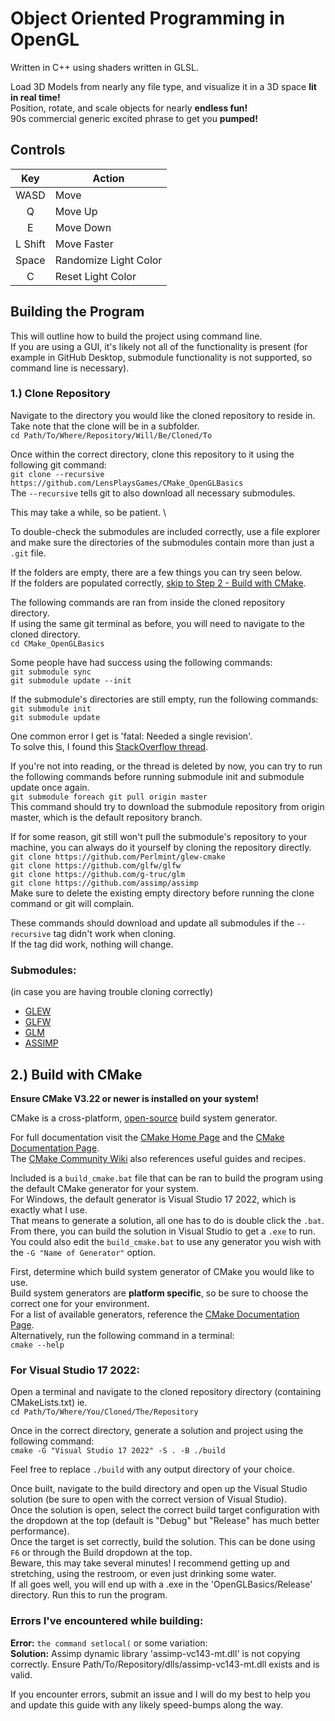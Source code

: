 # Object Oriented Programming in OpenGL  
Written in C++ using shaders written in GLSL.

Load 3D Models from nearly any file type, and visualize it in a 3D space **lit in real time!** \
Position, rotate, and scale objects for nearly **endless fun!** \
90s commercial generic excited phrase to get you **pumped!**

## Controls
|**Key**|**Action**|
|:---:|---|
|WASD|Move|
|Q|Move Up|
|E|Move Down|
|L Shift|Move Faster|
|Space|Randomize Light Color|
|C|Reset Light Color|

## Building the Program
This will outline how to build the project using command line. \
If you are using a GUI, it's likely not all of the functionality is present (for example in GitHub Desktop, submodule functionality is not supported, so command line is necessary).

### 1.) Clone Repository

Navigate to the directory you would like the cloned repository to reside in. Take note that the clone will be in a subfolder. \
`cd Path/To/Where/Repository/Will/Be/Cloned/To`

Once within the correct directory, clone this repository to it using the following git command: \
`git clone --recursive https://github.com/LensPlaysGames/CMake_OpenGLBasics` \
The `--recursive` tells git to also download all necessary submodules.

This may take a while, so be patient. \

To double-check the submodules are included correctly, use a file explorer and make sure the directories of the submodules contain more than just a `.git` file. 

If the folders are empty, there are a few things you can try seen below. \
If the folders are populated correctly, [skip to Step 2 - Build with CMake](https://github.com/LensPlaysGames/CMake_OpenGLBasics#2-build-with-cmake).

The following commands are ran from inside the cloned repository directory. \
If using the same git terminal as before, you will need to navigate to the cloned directory. \
`cd CMake_OpenGLBasics`

Some people have had success using the following commands: \
`git submodule sync` \
`git submodule update --init`
 
If the submodule's directories are still empty, run the following commands: \
`git submodule init` \
`git submodule update`

One common error I get is 'fatal: Needed a single revision'. \
To solve this, I found this [StackOverflow thread](https://stackoverflow.com/questions/38227598/git-submodule-update-init-gives-error-fatal-needed-a-single-revision-unable-t).

If you're not into reading, or the thread is deleted by now, you can try to run the following commands before running submodule init and submodule update once again. \
`git submodule foreach git pull origin master` \
This command should try to download the submodule repository from origin master, which is the default repository branch.

If for some reason, git still won't pull the submodule's repository to your machine, you can always do it yourself by cloning the repository directly. \
`git clone https://github.com/Perlmint/glew-cmake` \
`git clone https://github.com/glfw/glfw` \
`git clone https://github.com/g-truc/glm` \
`git clone https://github.com/assimp/assimp` \
Make sure to delete the existing empty directory before running the clone command or git will complain.

These commands should download and update all submodules if the `--recursive` tag didn't work when cloning. \
If the tag did work, nothing will change.

### Submodules:
(in case you are having trouble cloning correctly)
- [GLEW](https://github.com/Perlmint/glew-cmake)
- [GLFW](https://github.com/glfw/glfw)
- [GLM](https://github.com/g-truc/glm)
- [ASSIMP](https://github.com/assimp/assimp)

## 2.) Build with CMake
**Ensure CMake V3.22 or newer is installed on your system!**

CMake is a cross-platform, [open-source](https://github.com/Kitware/CMake) build system generator. 

For full documentation visit the [CMake Home Page](https://cmake.org/) and the [CMake Documentation Page](https://cmake.org/documentation). \
The [CMake Community Wiki](https://gitlab.kitware.com/cmake/community/-/wikis/home) also references useful guides and recipes.

Included is a `build_cmake.bat` file that can be ran to build the program using the default CMake generator for your system. \
For Windows, the default generator is Visual Studio 17 2022, which is exactly what I use. \
That means to generate a solution, all one has to do is double click the `.bat`. \
From there, you can build the solution in Visual Studio to get a `.exe` to run. \
You could also edit the `build_cmake.bat` to use any generator you wish with the `-G "Name of Generator"` option.

First, determine which build system generator of CMake you would like to use. \
Build system generators are **platform specific**, so be sure to choose the correct one for your environment. \
For a list of available generators, reference the [CMake Documentation Page](https://cmake.org/documentation). \
Alternatively, run the following command in a terminal: \
`cmake --help`

### For Visual Studio 17 2022:
Open a terminal and navigate to the cloned repository directory (containing CMakeLists.txt) ie. \
`cd Path/To/Where/You/Cloned/The/Repository`

Once in the correct directory, generate a solution and project using the following command: \
`cmake -G "Visual Studio 17 2022" -S . -B ./build`

Feel free to replace `./build` with any output directory of your choice.

Once built, navigate to the build directory and open up the Visual Studio solution (be sure to open with the correct version of Visual Studio). \
Once the solution is open, select the correct build target configuration with the dropdown at the top (default is "Debug" but "Release" has much better performance). \
Once the target is set correctly, build the solution. This can be done using `F6` or through the Build dropdown at the top. \
Beware, this may take several minutes! I recommend getting up and stretching, using the restroom, or even just drinking some water. \
If all goes well, you will end up with a .exe in the 'OpenGLBasics/Release' directory. Run this to run the program.

### Errors I've encountered while building:
**Error:** `the command setlocal(` or some variation: \
**Solution:** Assimp dynamic library 'assimp-vc143-mt.dll' is not copying correctly. Ensure Path/To/Repository/dlls/assimp-vc143-mt.dll exists and is valid.

If you encounter errors, submit an issue and I will do my best to help you and update this guide with any likely speed-bumps along the way.

